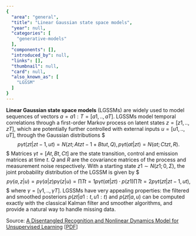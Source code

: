 ```yaml
---
{
  "area": "general",
  "title": "Linear Gaussian state space models",
  "year": null,
  "categories": [
    "generative-models"
  ],
  "components": [],
  "introduced_by": null,
  "links": [],
  "thumbnail": null,
  "card": null,
  "also_known_as": [
    "LGSSM"
  ]
}
---
```

**Linear Gaussian state space models** (LGSSMs) are widely used to model sequences of vectors $a=a1:T= [a1,..,aT]$. LGSSMs model temporal correlations through a first-order Markov process on latent states $z= [z1,..,zT]$, which are potentially further controlled with external inputs $u= [u1,..,uT]$, through the Gaussian distributions
$$$
pγt(zt|zt−1,ut) =N(zt;Atzt−1+Btut,Q),pγt(at|zt) =N(at;Ctzt,R).
$$$
Matrices $γt= [At,Bt,Ct]$ are the state transition, control and emission matrices at time $t$. $Q$ and $R$ are the covariance matrices of the process and measurement noise respectively. With a starting state $z1∼N(z1;0,Σ)$, the joint probability distribution of the LGSSM is given by 
$$$
pγ(a,z|u) =pγ(a|z)pγ(z|u) =∏Tt=1pγt(at|zt)·p(z1)∏Tt=2pγt(zt|zt−1,ut),
$$$
where $γ= [γ1,..,γT]$. LGSSMs have very appealing properties: the filtered and smoothed posteriors $p(zt|a1:t,u1:t)$ and $p(zt|a,u)$ can be computed exactly with the classical Kalman filter and smoother algorithms, and provide a natural way to handle missing data.  

Source: [A Disentangled Recognition and Nonlinear Dynamics Model for Unsupervised Learning](https://www.semanticscholar.org/paper/A-Disentangled-Recognition-and-Nonlinear-Dynamics-Fraccaro-Kamronn/0d150431c662d7ddc18afa8648e684db25db7d78) [[PDF](https://arxiv.org/pdf/1710.05741.pdf)]  
